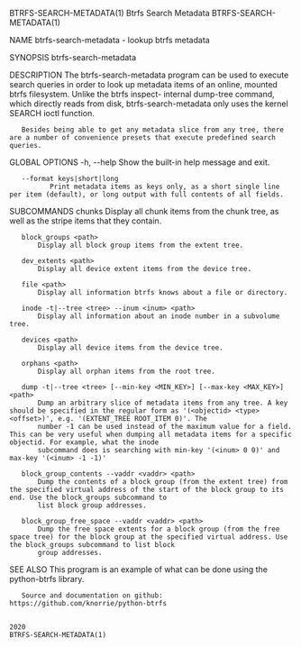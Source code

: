 BTRFS-SEARCH-METADATA(1)                                                           Btrfs Search Metadata                                                          BTRFS-SEARCH-METADATA(1)

NAME
       btrfs-search-metadata - lookup btrfs metadata

SYNOPSIS
       btrfs-search-metadata <subcommand> <args>

DESCRIPTION
       The btrfs-search-metadata program can be used to execute search queries in order to look up metadata items of an online, mounted btrfs filesystem.  Unlike the btrfs inspect-
       internal dump-tree command, which directly reads from disk, btrfs-search-metadata only uses the kernel SEARCH ioctl function.

       Besides being able to get any metadata slice from any tree, there are a number of convenience presets that execute predefined search queries.

GLOBAL OPTIONS
       -h, --help
              Show the built-in help message and exit.

       --format keys|short|long
              Print metadata items as keys only, as a short single line per item (default), or long output with full contents of all fields.

SUBCOMMANDS
       chunks <path>
           Display all chunk items from the chunk tree, as well as the stripe items that they contain.

       block_groups <path>
           Display all block group items from the extent tree.

       dev_extents <path>
           Display all device extent items from the device tree.

       file <path>
           Display all information btrfs knows about a file or directory.

       inode -t|--tree <tree> --inum <inum> <path>
           Display all information about an inode number in a subvolume tree.

       devices <path>
           Display all device items from the device tree.

       orphans <path>
           Display all orphan items from the root tree.

       dump -t|--tree <tree> [--min-key <MIN_KEY>] [--max-key <MAX_KEY>] <path>
           Dump an arbitrary slice of metadata items from any tree. A key should be specified in the regular form as '(<objectid> <type> <offset>)', e.g. '(EXTENT_TREE ROOT_ITEM 0)'. The
           number -1 can be used instead of the maximum value for a field. This can be very useful when dumping all metadata items for a specific objectid. For example, what the inode
           subcommand does is searching with min-key '(<inum> 0 0)' and max-key '(<inum> -1 -1)'

       block_group_contents --vaddr <vaddr> <path>
           Dump the contents of a block group (from the extent tree) from the specified virtual address of the start of the block group to its end. Use the block_groups subcommand to
           list block group addresses.

       block_group_free_space --vaddr <vaddr> <path>
           Dump the free space extents for a block group (from the free space tree) for the block group at the specified virtual address. Use the block_groups subcommand to list block
           group addresses.

SEE ALSO
       This program is an example of what can be done using the python-btrfs library.

       Source and documentation on github: https://github.com/knorrie/python-btrfs

                                                                                           2020                                                                   BTRFS-SEARCH-METADATA(1)
